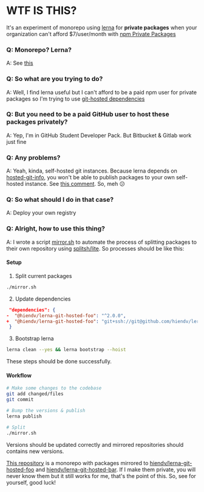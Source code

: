 # WTF IS THIS?
It's an experiment of monorepo using [lerna](https://github.com/lerna/lerna) for **private packages** when your organization can't afford $7/user/month with [npm Private Packages](https://www.npmjs.com/pricing)

### Q: Monorepo? Lerna?
A: See [this](https://github.com/lerna/lerna#about)

### Q: So what are you trying to do?
A: Well, I find lerna useful but I can't afford to be a paid npm user for private packages so I'm trying to use [git-hosted dependencies](https://github.com/lerna/lerna#git-hosted-dependencies)

### Q: But you need to be a paid GitHub user to host these packages privately?
A: Yep, I'm in GitHub Student Developer Pack. But Bitbucket & Gitlab work just fine

### Q: Any problems?
A: Yeah, kinda, self-hosted git instances. Because lerna depends on [hosted-git-info](https://www.npmjs.com/package/hosted-git-info), you won't be able to publish packages to your own self-hosted instance. See [this comment](https://github.com/npm/hosted-git-info/issues/27#issuecomment-400072894). So, meh :confused:

### Q: So what should I do in that case?
A: Deploy your own registry

### Q: Alright, how to use this thing?
A: I wrote a script [mirror.sh](mirror.sh) to automate the process of splitting packages to their own repository using [splitsh/lite](https://github.com/splitsh/lite). So processes should be like this:

#### Setup
1. Split current packages
```bash
./mirror.sh
```

2. Update dependencies
```json
 "dependencies": {
-  "@hiendv/lerna-git-hosted-foo": "^2.0.0",
+  "@hiendv/lerna-git-hosted-foo": "git+ssh://git@github.com/hiendv/lerna-git-hosted-foo.git#semver:^2.0.0"
 }
```

3. Bootstrap lerna
```bash
lerna clean --yes && lerna bootstrap --hoist
```

These steps should be done successfully.

#### Workflow
```bash
# Make some changes to the codebase
git add changed/files
git commit

# Bump the versions & publish
lerna publish

# Split
./mirror.sh
```
Versions should be updated correctly and mirrored repositories should contains new versions.

[This repository](https://github.com/hiendv/lerna-git-hosted) is a monorepo with packages mirrored to [hiendv/lerna-git-hosted-foo](https://github.com/hiendv/lerna-git-hosted-foo) and [hiendv/lerna-git-hosted-bar](https://github.com/hiendv/lerna-git-hosted-bar). If I make them private, you will never know them but it still works for me, that's the point of this. So, see for yourself, good luck!